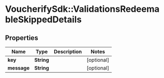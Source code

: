 # VoucherifySdk::ValidationsRedeemableSkippedDetails

## Properties

| Name | Type | Description | Notes |
| ---- | ---- | ----------- | ----- |
| **key** | **String** |  | [optional] |
| **message** | **String** |  | [optional] |

